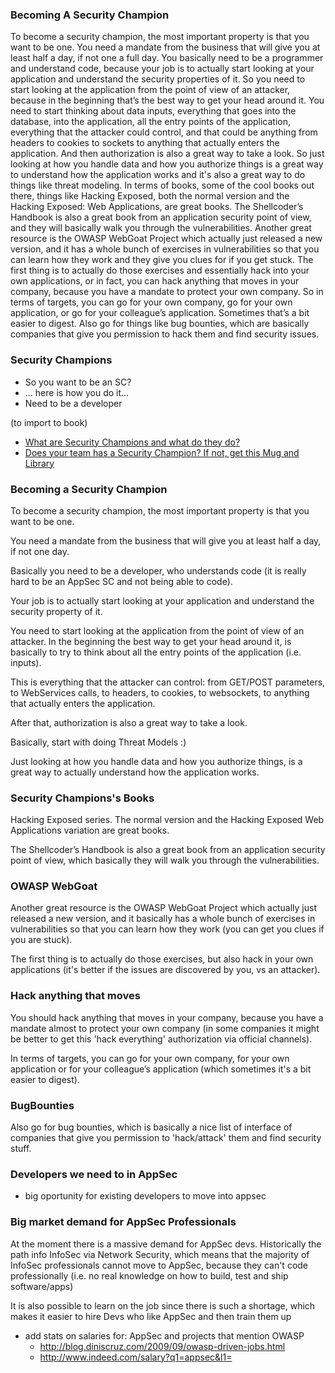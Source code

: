 ### Becoming A Security Champion

To become a security champion, the most important property is that you want to be one. You need a mandate from the business that will give you at least half a day, if not one a full day. You basically need to be a programmer and understand code, because your job is to actually start looking at your application and understand the security properties of it. So you need to start looking at the application from the point of view of an attacker, because in the beginning that’s the best way to get your head around it. You need to start thinking about data inputs, everything that goes into the database, into the application, all the entry points of the application, everything that the attacker could control, and that could be anything from headers to cookies to sockets to anything that actually enters the application. And then authorization is also a great way to take a look. So just looking at how you handle data and how you authorize things is a great way to understand how the application works and it's also a great way to do things like threat modeling. In terms of books, some of the cool books out there, things like Hacking Exposed, both the normal version and the Hacking Exposed: Web Applications, are great books. The Shellcoder’s Handbook is also a great book from an application security point of view, and they will basically walk you through the vulnerabilities. Another great resource is the OWASP WebGoat Project which actually just released a new version, and it has a whole bunch of exercises in vulnerabilities so that you can learn how they work and they give you clues for if you get stuck. The first thing is to actually do those exercises and essentially hack into your own applications, or in fact, you can hack anything that moves in your company, because you have a mandate to protect your own company. So in terms of targets, you can go for your own company, go for your own application, or go for your colleague’s application. Sometimes that’s a bit easier to digest. Also go for things like bug bounties, which are basically companies that give you permission to hack them and find security issues.

### Security Champions

  - So you want to be an SC?
  - ... here is how you do it...
  - Need to be a developer

(to import to book)

  - [What are Security Champions and what do they do?](http://blog.diniscruz.com/2015/10/what-are-security-champions-and-what-do.html)
  - [Does your team has a Security Champion? If not, get this Mug and Library](blog.diniscruz.com/2015/01/does-your-team-has-security-champion-if.html)
  

### Becoming a Security Champion

To become a security champion, the most important property is that you want to be one.

You need a mandate from the business that will give you at least half a day, if not one day.

Basically you need to be a developer, who understands code (it is really hard to be an AppSec SC and not being able to code).

Your job is to actually start looking at your application and understand the security property of it.

You need to start looking at the application from the point of view of an attacker. In the beginning the best way to get your head around it, is basically to try to think about all the entry points of the application (i.e. inputs).

This is everything that the attacker can control: from GET/POST parameters, to WebServices calls, to headers, to cookies, to websockets, to anything that actually enters the application.

After that, authorization is also a great way to take a look.

Basically, start with doing Threat Models :)

Just looking at how you handle data and how you authorize things, is a great way to actually understand how the application works.


### Security Champions's Books

Hacking Exposed series. The normal version and the Hacking Exposed Web Applications variation are great books.

The Shellcoder’s Handbook is also a great book from an application security point of view, which basically they will walk you through the vulnerabilities.


### OWASP WebGoat

Another great resource is the OWASP WebGoat Project which actually just released a new version, and it basically has a whole bunch of exercises in vulnerabilities so that you can learn how they work (you can get you clues if you are stuck).

The first thing is to actually do those exercises, but also hack in your own applications (it's better if the issues are discovered by you, vs an attacker).

### Hack anything that moves

You should hack anything that moves in your company, because you have a mandate almost to protect your own company (in some companies it might be better to get this 'hack everything' authorization via official channels).

In terms of targets, you can go for your own company, for your own application or  for your colleague’s application (which sometimes it's a bit easier to digest).

### BugBounties

Also go for bug bounties, which is basically a nice list of interface of companies that give you permission to 'hack/attack' them and find security stuff.

### Developers we need to in AppSec

 - big oportunity for existing developers to move into appsec
 
### Big market demand for AppSec Professionals

At the moment there is a massive demand for AppSec devs. Historically the path info InfoSec via Network Security, which means that the majority of InfoSec professionals cannot move to AppSec, because they can't code professionally (i.e. no real knowledge on how to build, test and ship software/apps)

It is also possible to learn on the job since there is such a shortage, which makes it easier to hire Devs who like AppSec and then train them up

- add stats on salaries for: AppSec and projects that mention OWASP
  - http://blog.diniscruz.com/2009/09/owasp-driven-jobs.html
  - http://www.indeed.com/salary?q1=appsec&l1=


